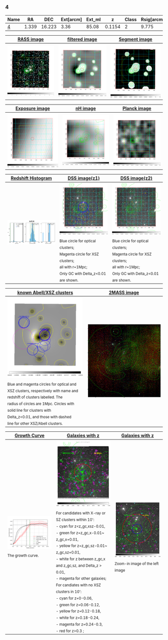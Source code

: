 <div STYLE="page-break-after: always;"></div>

### 4

|Name          |RA          |DEC      | Ext[arcm] | Ext_ml | z    | Class| Rsig[arcmin] | CRsig[c/s] | CR500[c/s] | R500[Mpc] |L500[erg/s]|F500[erg/s/cm^2]| M500[Msun]|Tx[keV]|beta|GC(XSZ,Delta_z<0.01)| GC(OPT,Delta_z<0.01)|GC|alias|
|--------------|------------|------------|---|---|-----------|--------|------|------|----|----|----|----|----|----|----|----|----|----|---|
|[4](script/4.md)     | 1.339       | 16.223       | 3.36    | 85.08   | 0.1154 | 2   | 9.775 |0.254 |0.246 |0.993 |1.587e+44 |4.606e-12 |3.110e+14 |4.471 |1.413 |MCXC, |Wen, |MCXC, |k414|

|[RASS image](../image/4/4_img.pdf)|[filtered image](../image/4/4_fil.pdf)|[Segment image](../image/4/4_seg.pdf)|
|-------------------|--------------------|-------------------|
| <img src="../image/4/4_img.png" width="300">  | <img src="../image/4/4_fil.png" width="300">   | <img src="../image/4/4_seg.png" width="300">  |

|[Exposure image](../image/4/4_mex.pdf)| [nH image](../image/4/4_nh.pdf)| [Planck image](../image/4/4_p.pdf)|
|-------------------|--------------------|-------------------|
|<img src="../image/4/4_mex.png" width="300">   | <img src="../image/4/4_nh.png" width="300">    | <img src="../image/4/4_p.png" width="300"> |

|[Redshift Histogram](../image/4/4_zg.pdf) | [DSS image(z1)](../image/4/4_dss_z1.pdf)      |  [DSS image(z2)](../image/4/4_dss_z2.pdf)    |
|-------------------|--------------------|-------------------|
|<img src="../image/4/4_zg.png" width="300"> |<img src="../image/4/4_dss_z1.png" width="300"> <sub><br>Blue circle for optical clusters; <br>Magenta circle for XSZ clusters; <br>all with r=1Mpc; <br>Only GC with Delta_z<0.01 are shown. </sub>| <img src="../image/4/4_dss_z2.png" width="300"><sub><br>Blue circle for optical clusters; <br>Magenta circle for XSZ clusters; <br>all with r=1Mpc; <br>Only GC with Delta_z<0.01 are shown. </sub> |

|[known Abell/XSZ clusters](../image/4/4_m.pdf) | [2MASS image](../image/4/4_2mass.pdf)      |
|-------------------|-------------------|
|<img src=../image/4/4_m.png width="300"> <sub><br>Blue and magenta circles for optical and <br>XSZ clusters, respectively with name and <br>redshift of clusters labelled. The <br>radius of circles are 1Mpc. Circles with <br>solid line for clusters with <br>Delta_z<0.01, and those with dashed <br>line for other XSZ/Abell clusters.        </sub>|<img src="../image/4/4_2mass.png" width="300">  |

|[Growth Curve](../image/4/4_gca_all.png) |[Galaxies with z](../image/4/4_opt_ned.pdf) |[Galaxies with z](../image/4/4_opt_ned_zoom.pdf) |
|-------------------|-------------------|-------------------|
| <img src="../image/4/4_gca_all.png" width="300"> <sub><br>The growth curve.</sub>| <img src=../image/4/4_opt_ned.png width="300"> <br><sub> For candidates with X-ray or SZ clusters within 10': <br> - cyan for z<z_gc,xsz-0.01, <br> - green for z=z_gc,x-0.01~ z_gc,x+0.01, <br> - yellow for z=z_gc,sz-0.01~ z_gc,sz+0.01, <br> - white for z between z_gc,x and z_gc,sz, and Delta_z > 0.01, <br> - magenta for other galaxies; <br>For candiates with no XSZ clusters in 10': <br> - cyan for z=0-0.06, <br> - green for z=0.06-0.12, <br> - yellow for z=0.12-0.18, <br> - white for z=0.18-0.24, <br> - magenta for z=0.24-0.3, <br> - red for z>0.3 ;  </sub>|<img src=../image/4/4_opt_ned_zoom.png width="300">  <br><sub> Zoom-in image of the left image</sub>|




